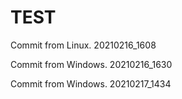 # TEST

Commit from Linux.
20210216_1608


Commit from Windows.
20210216_1630


Commit from Windows.
20210217_1434

